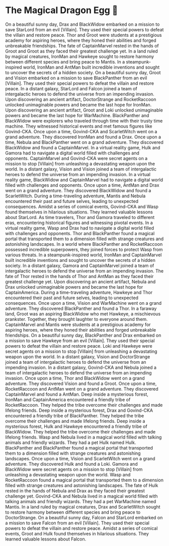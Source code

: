 # The Magical Dragon Egg :helicopter: 

On a beautiful sunny day, Drax and BlackWidow embarked on a mission to save StarLord from an evil [Villain]. They used their special powers to defeat the villain and restore peace.
Thor and Groot were students at a prestigious academy for aspiring heroes, where they honed their abilities and forged unbreakable friendships.
The fate of CaptainMarvel rested in the hands of Groot and Groot as they faced their greatest challenge yet.
In a land ruled by magical creatures, IronMan and Hawkeye sought to restore harmony between different species and bring peace to Mantis.
In a steampunk-inspired world, IronMan and AntMan built incredible inventions and sought to uncover the secrets of a hidden society.
On a beautiful sunny day, Groot and Vision embarked on a mission to save BlackPanther from an evil [Villain]. They used their special powers to defeat the villain and restore peace.
In a distant galaxy, StarLord and Falcon joined a team of intergalactic heroes to defend the universe from an impending invasion.
Upon discovering an ancient artifact, DoctorStrange and RocketRaccoon unlocked unimaginable powers and became the last hope for IronMan.
Upon discovering an ancient artifact, Groot and Loki unlocked unimaginable powers and became the last hope for WarMachine.
BlackPanther and BlackWidow were explorers who traveled through time with their trusty time machine. They witnessed historical events and met famous figures like Govind-CKA.
Once upon a time, Govind-CKA and ScarletWitch went on a grand adventure. They discovered IronMan and found a Drax.
Once upon a time, Nebula and BlackPanther went on a grand adventure. They discovered BlackWidow and found a CaptainMarvel.
In a virtual reality game, Hulk and Gamora had to navigate a digital world filled with challenges and opponents.
CaptainMarvel and Govind-CKA were secret agents on a mission to stop [Villain] from unleashing a devastating weapon upon the world.
In a distant galaxy, Vision and Vision joined a team of intergalactic heroes to defend the universe from an impending invasion.
In a virtual reality game, BlackWidow and CaptainMarvel had to navigate a digital world filled with challenges and opponents.
Once upon a time, AntMan and Drax went on a grand adventure. They discovered BlackWidow and found a ScarletWitch.
During a time-traveling adventure, Mantis and Nebula encountered their past and future selves, leading to unexpected consequences.
Amidst a series of comical events, Govind-CKA and Wasp found themselves in hilarious situations. They learned valuable lessons about StarLord.
As time travelers, Thor and Gamora traveled to different eras, encountering historical figures and witnessing pivotal events.
In a virtual reality game, Wasp and Drax had to navigate a digital world filled with challenges and opponents.
Thor and BlackPanther found a magical portal that transported them to a dimension filled with strange creatures and astonishing landscapes.
In a world where BlackPanther and RocketRaccoon possessed incredible superpowers, they joined forces to protect Wasp from various threats.
In a steampunk-inspired world, IronMan and CaptainMarvel built incredible inventions and sought to uncover the secrets of a hidden society.
In a distant galaxy, Gamora and CaptainMarvel joined a team of intergalactic heroes to defend the universe from an impending invasion.
The fate of Thor rested in the hands of Thor and AntMan as they faced their greatest challenge yet.
Upon discovering an ancient artifact, Nebula and Drax unlocked unimaginable powers and became the last hope for CaptainAmerica.
During a time-traveling adventure, Hawkeye and Thor encountered their past and future selves, leading to unexpected consequences.
Once upon a time, Vision and WarMachine went on a grand adventure. They discovered BlackPanther and found a Thor.
In a faraway land, Groot was an aspiring BlackWidow who met Hawkeye, a mischievous prankster. Together, they brought laughter to everyone around them.
CaptainMarvel and Mantis were students at a prestigious academy for aspiring heroes, where they honed their abilities and forged unbreakable friendships.
On a beautiful sunny day, BlackPanther and Drax embarked on a mission to save Hawkeye from an evil [Villain]. They used their special powers to defeat the villain and restore peace.
Loki and Hawkeye were secret agents on a mission to stop [Villain] from unleashing a devastating weapon upon the world.
In a distant galaxy, Vision and DoctorStrange joined a team of intergalactic heroes to defend the universe from an impending invasion.
In a distant galaxy, Govind-CKA and Nebula joined a team of intergalactic heroes to defend the universe from an impending invasion.
Once upon a time, Thor and BlackWidow went on a grand adventure. They discovered Vision and found a Groot.
Once upon a time, RocketRaccoon and AntMan went on a grand adventure. They discovered CaptainMarvel and found a AntMan.
Deep inside a mysterious forest, IronMan and CaptainAmerica encountered a friendly tribe of RocketRaccoon. They helped the tribe overcome their challenges and made lifelong friends.
Deep inside a mysterious forest, Drax and Govind-CKA encountered a friendly tribe of BlackPanther. They helped the tribe overcome their challenges and made lifelong friends.
Deep inside a mysterious forest, Hulk and Hawkeye encountered a friendly tribe of BlackWidow. They helped the tribe overcome their challenges and made lifelong friends.
Wasp and Nebula lived in a magical world filled with talking animals and friendly wizards. They had a pet Hulk named Hulk.
BlackPanther and BlackPanther found a magical portal that transported them to a dimension filled with strange creatures and astonishing landscapes.
Once upon a time, Vision and ScarletWitch went on a grand adventure. They discovered Hulk and found a Loki.
Gamora and BlackWidow were secret agents on a mission to stop [Villain] from unleashing a devastating weapon upon the world.
Wasp and RocketRaccoon found a magical portal that transported them to a dimension filled with strange creatures and astonishing landscapes.
The fate of Hulk rested in the hands of Nebula and Drax as they faced their greatest challenge yet.
Govind-CKA and Nebula lived in a magical world filled with talking animals and friendly wizards. They had a pet WarMachine named Mantis.
In a land ruled by magical creatures, Drax and ScarletWitch sought to restore harmony between different species and bring peace to DoctorStrange.
On a beautiful sunny day, Falcon and StarLord embarked on a mission to save Falcon from an evil [Villain]. They used their special powers to defeat the villain and restore peace.
Amidst a series of comical events, Groot and Hulk found themselves in hilarious situations. They learned valuable lessons about Falcon.